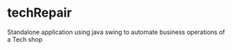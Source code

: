 # techRepair
Standalone application using java swing to automate business operations of a Tech shop
